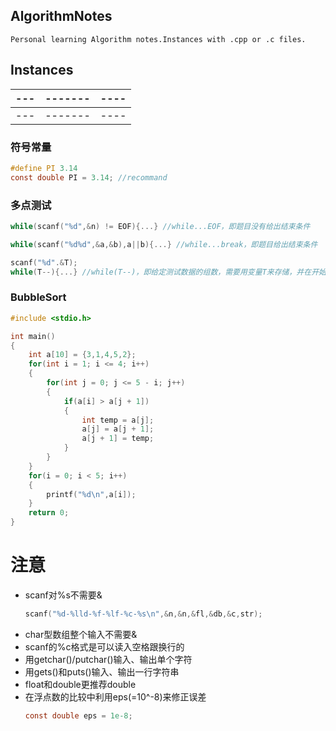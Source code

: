 ## AlgorithmNotes

    Personal learning Algorithm notes.Instances with .cpp or .c files.

## Instances

|---|-------|----|
|---|-------|----|
|---|-------|----|

### 符号常量
```C
#define PI 3.14
const double PI = 3.14; //recommand
```
### 多点测试
```C
while(scanf("%d",&n) != EOF){...} //while...EOF，即题目没有给出结束条件

while(scanf("%d%d",&a,&b),a||b){...} //while...break，即题目给出结束条件

scanf("%d".&T);
while(T--){...} //while(T--)，即给定测试数据的组数，需要用变量T来存储，并在开始时读入
```


### BubbleSort
```C
#include <stdio.h>

int main()
{
    int a[10] = {3,1,4,5,2};
    for(int i = 1; i <= 4; i++)
    {
        for(int j = 0; j <= 5 - i; j++)
        {
            if(a[i] > a[j + 1])
            {
                int temp = a[j];
                a[j] = a[j + 1];
                a[j + 1] = temp;
            }
        }
    }
    for(i = 0; i < 5; i++)
    {
        printf("%d\n",a[i]);
    }
    return 0;
}   
```

# 注意
* scanf对%s不需要&
    ```C
    scanf("%d-%lld-%f-%lf-%c-%s\n",&n,&n,&fl,&db,&c,str);
    ```
* char型数组整个输入不需要&
* scanf的%c格式是可以读入空格跟换行的
* 用getchar()/putchar()输入、输出单个字符
* 用gets()和puts()输入、输出一行字符串
* float和double更推荐double
* 在浮点数的比较中利用eps(=10^-8)来修正误差
    ```C
    const double eps = 1e-8;
    ```

